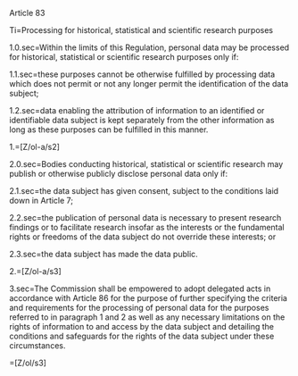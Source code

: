 Article 83

Ti=Processing for historical, statistical and scientific research purposes

1.0.sec=Within the limits of this Regulation, personal data may be processed for historical, statistical or scientific research purposes only if:

1.1.sec=these purposes cannot be otherwise fulfilled by processing data which does not permit or not any longer permit the identification of the data subject;

1.2.sec=data enabling the attribution of information to an identified or identifiable data subject is kept separately from the other information as long as these purposes can be fulfilled in this manner.

1.=[Z/ol-a/s2]

2.0.sec=Bodies conducting historical, statistical or scientific research may publish or otherwise publicly disclose personal data only if:

2.1.sec=the data subject has given consent, subject to the conditions laid down in Article 7;

2.2.sec=the publication of personal data is necessary to present research findings or to facilitate research insofar as the interests or the fundamental rights or freedoms of the data subject do not override these interests; or

2.3.sec=the data subject has made the data public.

2.=[Z/ol-a/s3]

3.sec=The Commission shall be empowered to adopt delegated acts in accordance with Article 86 for the purpose of further specifying the criteria and requirements for the processing of personal data for the purposes referred to in paragraph 1 and 2 as well as any necessary limitations on the rights of information to and access by the data subject and detailing the conditions and safeguards for the rights of the data subject under these circumstances.

=[Z/ol/s3]